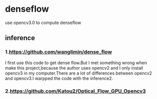 # denseflow
use opencv3.0 to compute denseflow
## inference
### 1.https://github.com/wanglimin/dense_flow
I first use this code to get dense flow.But I met something wrong when make this project,because the author uses opencv2 and I only install opencv3 in my computer.There are a lot of differences between opencv2 and opencv3.I warpped the code with the inference2.
### 2.https://github.com/Katou2/Optical_Flow_GPU_Opencv3
